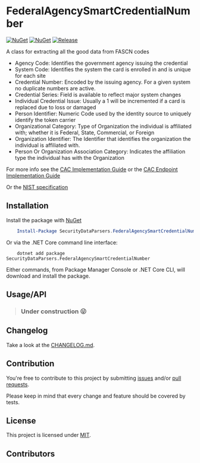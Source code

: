 # FederalAgencySmartCredentialNumber

[![NuGet](https://img.shields.io/nuget/dt/SecurityDataParsers.FederalAgencySmartCredentialNumber.svg)](https://www.nuget.org/packages/SecurityDataParsers.FederalAgencySmartCredentialNumber) [![NuGet](https://img.shields.io/nuget/vpre/SecurityDataParsers.FederalAgencySmartCredentialNumber.svg)](https://www.nuget.org/packages/SecurityDataParsers.FederalAgencySmartCredentialNumber) [![Release](https://github.com/josh-hemphill/SecurityDataParsers/actions/workflows/release.yml/badge.svg)](https://github.com/josh-hemphill/SecurityDataParsers/actions/workflows/release.yml)

A class for extracting all the good data from FASCN codes

  - Agency Code: Identifies the government agency issuing the credential
  - System Code: Identifies the system the card is enrolled in and is unique for each site
  - Credential Number: Encoded by the issuing agency. For a given system no duplicate numbers are active.
  - Credential Series: Field is available to reflect major system changes
  - Individual Credential Issue: Usually a 1 will be incremented if a card is replaced due to loss or damaged
  - Person Identifier: Numeric Code used by the identity source to uniquely identify the token carrier
  - Organizational Category: Type of Organization the individual is affiliated with; whether it is Federal, State, Commercial, or Foreign
  - Organization Identifier: The Identifier that identifies the organization the individual is affiliated with.
  - Person Or Organization Association Category: Indicates the affiliation type the individual has with the Organization

For more info see the [CAC Implementation Guide](https://www.cac.mil/Portals/53/Documents/CAC_NG_Implementation_Guide_v2.6.pdf) or the [CAC Endpoint Implementation Guide](https://www.cac.mil/Portals/53/Documents/ref1.c.i-CAC_End-Point_Implementation_Guide_v1-22.pdf)

Or the [NIST specification](https://csrc.nist.gov/pubs/sp/800/73/4/upd1/final)

<!-- cspell: disable bracketsstartstop -->

## Installation

Install the package with [NuGet](https://www.nuget.org/packages/SecurityDataParsers.FederalAgencySmartCredentialNumber/)

```powershell
    Install-Package SecurityDataParsers.FederalAgencySmartCredentialNumber
```

Or via the .NET Core command line interface:

```shell
    dotnet add package SecurityDataParsers.FederalAgencySmartCredentialNumber
```

Either commands, from Package Manager Console or .NET Core CLI, will download and install the package.

## Usage/API

>
> ### Under construction 😜
>

## Changelog

Take a look at the [CHANGELOG.md](https://github.com/josh-hemphill/SecurityDataParsers/tree/latest/CHANGELOG.md).

## Contribution

You're free to contribute to this project by submitting [issues](https://github.com/josh-hemphill/SecurityDataParsers/issues) and/or [pull requests](https://github.com/josh-hemphill/SecurityDataParsers/pulls).

Please keep in mind that every change and feature should be covered by
tests.

## License

This project is licensed under [MIT](https://github.com/josh-hemphill/SecurityDataParsers/blob/latest/LICENSE).

## Contributors

<!-- ALL-CONTRIBUTORS-LIST:START - Do not remove or modify this section -->
<!-- ALL-CONTRIBUTORS-LIST:END -->
